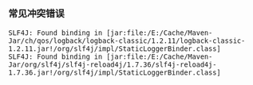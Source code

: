 <font face="Simsun" size=3>

### 常见冲突错误

~~~
SLF4J: Found binding in [jar:file:/E:/Cache/Maven-Jar/ch/qos/logback/logback-classic/1.2.11/logback-classic-1.2.11.jar!/org/slf4j/impl/StaticLoggerBinder.class]
SLF4J: Found binding in [jar:file:/E:/Cache/Maven-Jar/org/slf4j/slf4j-reload4j/1.7.36/slf4j-reload4j-1.7.36.jar!/org/slf4j/impl/StaticLoggerBinder.class]
~~~

</font>